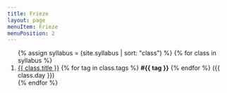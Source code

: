 ```yaml
---
title: Frieze
layout: page
menuItem: Frieze
menuPosition: 2
---
```


<ol>
{% assign syllabus = (site.syllabus | sort: "class") %}
{% for class in syllabus %}
  <li>
  	<a href="{{ site.baseurl }}{{ class.url }}">{{ class.title }}</a> 
  	{% for tag in class.tags %}
  		<b>#{{ tag }}</b>
  	{% endfor %}
  	({{ class.day }})</li>
{% endfor %}
</ol>
